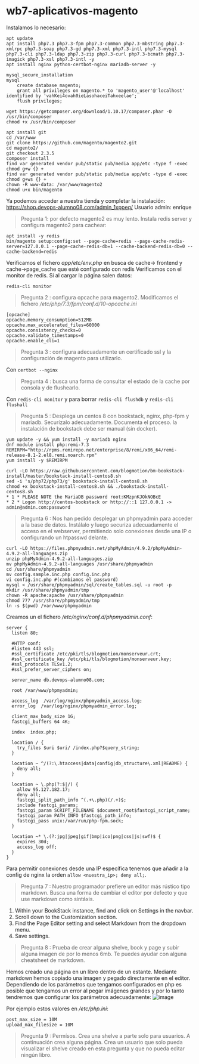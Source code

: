 # wb7-aplicativos-magento
Instalamos lo necesario:
```
apt update
apt install php7.3 php7.3-fpm php7.3-common php7.3-mbstring php7.3-xmlrpc php7.3-soap php7.3-gd php7.3-xml php7.3-intl php7.3-mysql php7.3-cli php7.3-ldap php7.3-zip php7.3-curl php7.3-bcmath php7.3-imagick php7.3-xsl php7.3-intl -y
apt install nginx python-certbot-nginx mariadb-server -y

mysql_secure_installation
mysql
	create database magento;
	grant all privileges on magento.* to 'magento_user'@'localhost' identified by 'vahKei4ovah0ieLasohaceiTahxeelae';
	flush privileges;

wget https://getcomposer.org/download/1.10.17/composer.phar -O /usr/bin/composer
chmod +x /usr/bin/composer

apt install git
cd /var/www
git clone https://github.com/magento/magento2.git
cd magento2/
git checkout 2.3.5
composer install
find var generated vendor pub/static pub/media app/etc -type f -exec chmod g+w {} +
find var generated vendor pub/static pub/media app/etc -type d -exec chmod g+ws {} +
chown -R www-data: /var/www/magento2
chmod u+x bin/magento
```
Ya podemos acceder a nuestra tienda y completar la instalación:
https://shop.devops-alumno08.com/admin_1xppeq/ 
Usuario admin: enrique

> Pregunta 1: por defecto magento2 es muy lento. Instala redis server y configura magento2 para cachear:
```
apt install -y redis
bin/magento setup:config:set --page-cache=redis --page-cache-redis-server=127.0.0.1 --page-cache-redis-db=1 --cache-backend-redis-db=0 --cache-backend=redis
```

Verificamos el fichero *app/etc/env.php* en busca de cache-> frontend y cache->page_cache que esté configurado con redis
Verificamos con el monitor de redis. Si al cargar la página salen datos:
	
`redis-cli monitor`

> Pregunta 2 : configura opcache para magento2.
Modificamos el fichero */etc/php/7.3/fpm/conf.d/10-opcache.ini*
```
[opcache]
opcache.memory_consumption=512MB
opcache.max_accelerated_files=60000
opcache.consistency_checks=0
opcache.validate_timestamps=0
opcache.enable_cli=1
```
> Pregunta 3 : configura adecuadamente un certificado ssl y la configuración de magento para utilizarlo.

Con `certbot --nginx`
> Pregunta 4 : busca una forma de consultar el estado de la cache por consola y de flushearlo.

Con `redis-cli monitor` y para borrar `redis-cli flushdb` y `redis-cli flushall`

> Pregunta 5 : Desplega un centos 8 con bookstack, nginx, php-fpm y mariadb. Securízalo adecuadamente. Documenta el proceso. la instalación de bookstack debe ser manual (sin docker).
```
yum update -y && yum install -y mariadb nginx
dnf module install php:remi-7.3
REMIRPM="http://rpms.remirepo.net/enterprise/8/remi/x86_64/remi-release-8.1-2.el8.remi.noarch.rpm"
yum install -y $REMIRPM
 
curl -LO https://raw.githubusercontent.com/blogmotion/bm-bookstack-install/master/bookstack-install-centos8.sh
sed -i 's/php72/php73/g' bookstack-install-centos8.sh
chmod +x bookstack-install-centos8.sh && ./bookstack-install-centos8.sh
* 1 * PLEASE NOTE the MariaDB password root:KMzpnKJOkNOBcE
* 2 * Logon http://centos-bookstack or http://::1 127.0.0.1 -> admin@admin.com:password
```
> Pregunta 6 : Nos han pedido desplegar un phpmyadmin para acceder a la base de datos. Instálalo y luego securiza adecuadamente el acceso en el webserver, permitiendo solo conexiones desde una IP o configurando un htpasswd delante.
```
curl -LO https://files.phpmyadmin.net/phpMyAdmin/4.9.2/phpMyAdmin-4.9.2-all-languages.zip
unzip phpMyAdmin-4.9.2-all-languages.zip
mv phpMyAdmin-4.9.2-all-languages /usr/share/phpmyadmin
cd /usr/share/phpmyadmin
mv config.sample.inc.php config.inc.php
vi config.inc.php #(cambiamos el password)
mysql < /usr/share/phpmyadmin/sql/create_tables.sql -u root -p
mkdir /usr/share/phpmyadmin/tmp
chown -R apache:apache /usr/share/phpmyadmin
chmod 777 /usr/share/phpmyadmin/tmp
ln -s $(pwd) /var/www/phpmyadmin
```
Creamos un el fichero */etc/nginx/conf.d/phpmyadmin.conf*:
```
server {
  listen 80;

  #HTTP conf:
  #listen 443 ssl;
  #ssl_certificate /etc/pki/tls/blogmotion/monserveur.crt;
  #ssl_certificate_key /etc/pki/tls/blogmotion/monserveur.key;
  #ssl_protocols TLSv1.2;
  #ssl_prefer_server_ciphers on;

  server_name db.devops-alumno08.com;

  root /var/www/phpmyadmin;

  access_log  /var/log/nginx/phpmyadmin_access.log;
  error_log  /var/log/nginx/phpmyadmin_error.log;

  client_max_body_size 1G;
  fastcgi_buffers 64 4K;

  index  index.php;

  location / {
    try_files $uri $uri/ /index.php?$query_string;
  }

  location ~ ^/(?:\.htaccess|data|config|db_structure\.xml|README) {
    deny all;
  }

  location ~ \.php(?:$|/) {
    allow 95.127.182.17;
    deny all;
    fastcgi_split_path_info ^(.+\.php)(/.+)$;
    include fastcgi_params;
    fastcgi_param SCRIPT_FILENAME $document_root$fastcgi_script_name;
    fastcgi_param PATH_INFO $fastcgi_path_info;
    fastcgi_pass unix:/var/run/php-fpm.sock;
  }

  location ~* \.(?:jpg|jpeg|gif|bmp|ico|png|css|js|swf)$ {
    expires 30d;
    access_log off;
  }
}
```

Para permitir conexiones desde una IP específica tenemos que añadir a la config de nginx la orden `allow <nuestra_ip>; deny all;`.

> Pregunta 7 : Nuestro programador prefiere un editor más rústico tipo markdown. Busca una forma de cambiar el editor por defecto y que use markdown como sintáxis.

1. Within your BookStack instance, find and click on Settings in the navbar.
2. Scroll down to the Customization section.
3. Find the Page Editor setting and select Markdown from the dropdown menu.
4. Save settings.

> Pregunta 8 : Prueba de crear alguna shelve, book y page y subir alguna imagen de por lo menos 6mb. Te puedes ayudar con alguna cheatsheet de markdown.

Hemos creado una página en un libro dentro de un estante. Mediante markdown hemos copiado una imagen y pegado directamente en el editor. Dependiendo de los parámetros que tengamos configurados en php es posible que tengamos un error al pegar imágenes grandes y por lo tanto tendremos que configurar los parámetros adecuadamente:
![image](https://user-images.githubusercontent.com/65896169/130271191-197c881b-ef66-45bf-902c-65ef6fababb9.png)

Por ejemplo estos valores en */etc/php.ini*:
```
post_max_size = 10M
upload_max_filesize = 10M
```

> Pregunta 9 : Permísos. Crea una shelve a parte solo para usuarios. A continuación crea alguna página. Crea un usuario que solo pueda visualizar el shelve creado en esta pregunta y que no pueda editar ningún libro.

